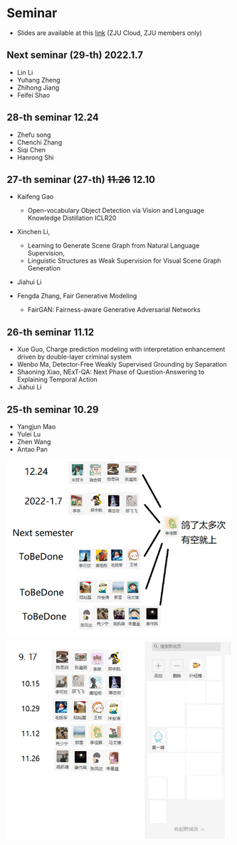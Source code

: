 # Seminar 
- Slides are available at this [link](https://pan.zju.edu.cn/share/a1aa33039d1f4bf04246b3c193) (ZJU Cloud, ZJU members only)  

## Next seminar (29-th) 2022.1.7

- Lin Li
- Yuhang Zheng
- Zhihong Jiang
- Feifei Shao

## 28-th seminar 12.24

- Zhefu song
- Chenchi Zhang
- Siqi Chen
- Hanrong Shi

## 27-th seminar (27-th) ~~11.26~~ 12.10

- Kaifeng Gao
  - Open-vocabulary Object Detection via Vision and Language Knowledge Distillation ICLR20
- Xinchen Li, 
  - Learning to Generate Scene Graph from Natural Language Supervision, 
  - Linguistic Structures as Weak Supervision for Visual Scene Graph Generation

- Jiahui Li
- Fengda Zhang, Fair Generative Modeling
  - FairGAN: Fairness-aware Generative Adversarial Networks

##  26-th seminar  11.12

- Xue Guo,  Charge prediction modeling with interpretation enhancement driven by double-layer criminal system
- Wenbo Ma,  Detector-Free Weakly Supervised Grounding by Separation
- Shaoning Xiao,  NExT-QA: Next Phase of Question-Answering to Explaining Temporal Action
- Jiahui Li


## 25-th seminar 10.29
- Yangjun Mao
- Yulei Lu
- Zhen Wang
- Antao Pan

![pic](pic/论文交流会20211209.png)

![pic](pic/论文交流会20210914.png)


